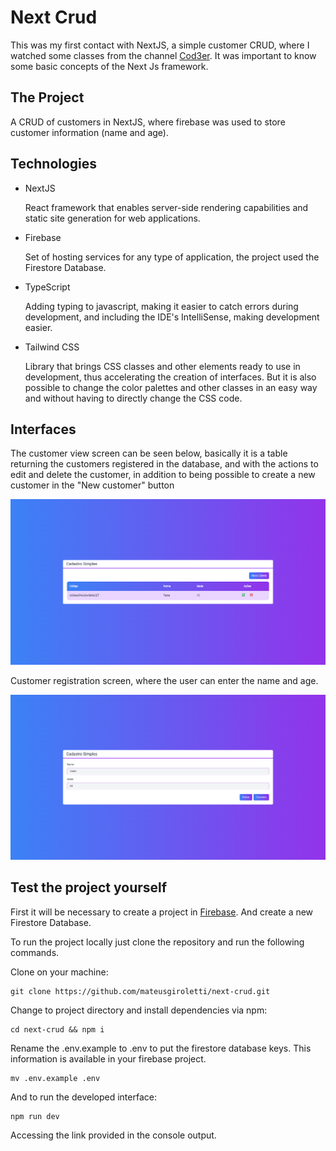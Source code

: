 # Next Crud

This was my first contact with NextJS, a simple customer CRUD, where I watched some classes from the channel [Cod3er](https://www.youtube.com/@cod3r). It was important to know some basic concepts of the Next Js framework.

## The Project

A CRUD of customers in NextJS, where firebase was used to store customer information (name and age).

## Technologies

<ul>
    <li>
        NextJS
        <p>
            React framework that enables server-side rendering capabilities and static site generation for web applications.
        </p>
    </li>
    <li>
        Firebase
        <p>
            Set of hosting services for any type of application, the project used the Firestore Database.
        </p>
    </li>
     <li>
        TypeScript
        <p>
            Adding typing to javascript, making it easier to catch errors during development, and including the IDE's IntelliSense, making development easier.
        </p>
    </li>
    <li>
        Tailwind CSS
        <p>
            Library that brings CSS classes and other elements ready to use in development, thus accelerating the creation of interfaces. But it is also possible to change the color palettes and other classes in an easy way and without having to directly change the CSS code.
        </P>
    </li>
</ul>

## Interfaces

The customer view screen can be seen below, basically it is a table returning the customers registered in the database, and with the actions to edit and delete the customer, in addition to being possible to create a new customer in the "New customer" button

<img src="./.github/images/home.png" alt="Home" />

Customer registration screen, where the user can enter the name and age.

<img src="./.github/images/create.png" alt="Create" />

## Test the project yourself

First it will be necessary to create a project in [Firebase](https://console.firebase.google.com/). And create a new Firestore Database.

To run the project locally just clone the repository and run the following commands.

Clone on your machine:

```console
git clone https://github.com/mateusgiroletti/next-crud.git
```

Change to project directory and install dependencies via npm:

```console
cd next-crud && npm i
```

Rename the .env.example to .env to put the firestore database keys. This information is available in your firebase project.


```console
mv .env.example .env
```

And to run the developed interface:

```console
npm run dev
```

Accessing the link provided in the console output.
